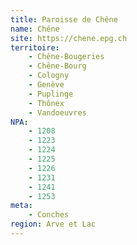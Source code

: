 ```yaml
---
title: Paroisse de Chêne
name: Chêne
site: https://chene.epg.ch
territoire:
    - Chêne-Bougeries
    - Chêne-Bourg
    - Cologny
    - Genève
    - Puplinge
    - Thônex
    - Vandoeuvres
NPA:
    - 1208
    - 1223
    - 1224
    - 1225
    - 1226
    - 1231
    - 1241
    - 1253
meta:
    - Conches
region: Arve et Lac
---
```

